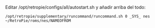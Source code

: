 Editar /opt/retropie/configs/all/autostart.sh y añadir arriba del todo:

```
/opt/retropie/supplementary/runcommand/runcommand.sh 0 _SYS_ nes ~/RetroPie/roms/nes/NAMEOFROM
```

